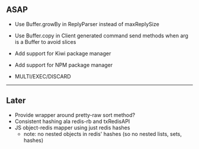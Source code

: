 ## ASAP

- Use Buffer.growBy in ReplyParser instead of maxReplySize
- Use Buffer.copy in Client generated command send methods when arg is a Buffer to avoid slices
- Add support for Kiwi package manager
- Add support for NPM package manager

- MULTI/EXEC/DISCARD

---

## Later 

- Provide wrapper around pretty-raw sort method?
- Consistent hashing ala redis-rb and txRedisAPI
- JS object-redis mapper using just redis hashes 
    - note: no nested objects in redis' hashes (so no nested lists, sets, hashes)

